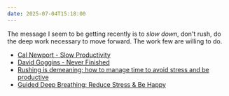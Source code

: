 ```yaml
---
date: 2025-07-04T15:18:00
---
```

The message I seem to be getting recently is to _slow down_, don't rush, do the
deep work necessary to move forward. The work few are willing to do.
- [Cal Newport - Slow
  Productivity](https://www.goodreads.com/book/show/197773418-slow-productivity)
- [David Goggins - Never
  Finished](https://www.goodreads.com/book/show/63079845-never-finished)
- [Rushing is demeaning; how to manage time to avoid stress and be
  productive](https://youtu.be/zxnwI70vRXQ)
- [Guided Deep Breathing: Reduce Stress & Be
  Happy](https://youtu.be/_XI67KHK5Wo)
